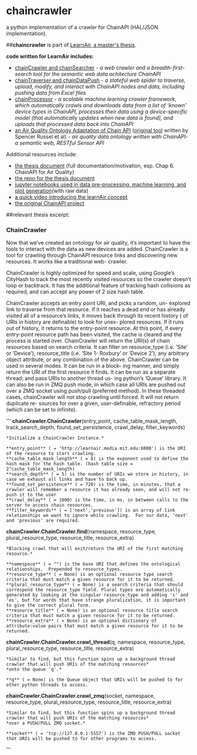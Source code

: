 # chaincrawler
a python implementation of a crawler for ChainAPI (HAL/JSON implementation).

##**chaincrawler** is part of [LearnAir, a master's thesis](https://www.davidbramsay.com/learnair).

**code written for LearnAir includes:**
+ [chainCrawler and chainSearcher](https://github.com/dramsay9/chaincrawler) - *a web crawler and a breadth-first-search tool for the semantic web data achitecture ChainAPI*
+ [chainTraverser and chainDataPush](https://github.com/dramsay9/chainlearnairdata) - *a stateful web spider to traverse, upload, modify, and interact with ChainAPI nodes and data, including pushing data from Excel files*
+ [chainProcessor](https://github.com/dramsay9/chaindataprocessor) - *a scalable machine learning crawler framework, which automatically crawls and downloads data from a list of 'known' device types in ChainAPI, processes their data using a device-specific model (that automatically updates when new data is found), and uploads that processed data back into ChainAPI*
+ [an Air Quality Ontology Adaptation of Chain API](https://github.com/dramsay9/chain-api) ([original tool](https://github.com/ResEnv/chain-api) written by Spencer Russel et al) - *air quality data ontology written with ChainAPI- a semantic web, RESTful Sensor API*

Additional resources include:
+ [the thesis document](https://davidbramsay.com/public/RamsayMastersThesis.pdf) (full documentation/motivation, esp. Chap 6. ChainAPI for Air Quality)
+ [the repo for the thesis document](https://github.com/dramsay9/thesis)
+ [jupyter notebooks used in data pre-processing, machine learning, and plot generation](https://github.com/dramsay9/learnair-data-crunching)(with raw data)
+ [a quick video introducing the learnAir concept](https://vimeo.com/188586371)
+ [the original ChainAPI project](https://github.com/ResEnv/chain-api)


##relevant thesis excerpt:

### ChainCrawler

Now that we’ve created an ontology for air quality, it’s important to have the tools to interact with the data as new devices are added. ChainCrawler is a tool for crawling through ChainAPI resource links and discovering new resources. It works like a traditional web- crawler.

ChainCrawler is highly optimized for speed and scale, using Google’s CityHash to track the most recently visited resources so the crawler doesn’t loop or backtrack. It has the additional feature of tracking hash collisions as required, and can accept any power of 2 size hash table.

ChainCrawler accepts an entry point URI, and picks a random, un- explored link to traverse from that resource. If it reaches a dead end or has already visited all of a resource’s links, it moves back through its recent history ( of URIs in history are definable) to look for unex- plored resources. If it runs out of history, it returns to the entry-point resource. At this point, if every entry-point resource path has been visited, the cache is cleared and the process is started over.
ChainCrawler will return the URI(s) of chain resources based on search criteria. It can filter on resource_type (i.e. ’Site’ or ’Device’), resource_title (i.e. ’Site 1- Roxbury’ or ’Device 2’), any arbitrary object attribute, or any combination of the above.
ChainCrawler can be used in several modes. It can be run in a block- ing manner, and simply return the URI of the first resource it finds. It can be run as a separate thread, and pass URIs to another thread us- ing python’s ’Queue’ library. It can also be run in ZMQ push mode, in which case all URIs are pushed out over a ZMQ socket using push/pull (preferred method). In these threaded cases, chainCrawler will not stop crawling until forced. It will not return duplicate re- sources for over a given, user-definable, refractory period (which can be set to infinite).

'''
**chainCrawler.ChainCrawler**(entry_point, cache_table_mask_length, track_search_depth, found_set_persistence, crawl_delay, filter_keywords)
	
	*Initialize a ChainCrawler Instance.*

	**entry_point** ( = 'http://learnair.media.mit.edu:8000') is the URI of the resource to start crawling.
	**cache_table_mask_length** ( = 8) is the exponent used to define the hash mask for the hash table. (hash table size = 2^cache_table_mask_length)
	**search_depth** ( = 5) is the number of URIs we store in history, in case we exhaust all links and have to back up.
	**found_set_persistence** ( = 720) is the time, in minutes, that a crawler will remember a resource it has already seen, and will not re-push it to the user 
	**crawl_delay** ( = 1000) is the time, in ms, in between calls to the server to access chain resources.
	**filter_keywords** ( = ['next','previous']) is an array of link relationships we want to ignore while crawling.  For our data, 'next' and 'previous' are required.


**chainCrawler.ChainCrawler.find**(namespace, resource_type, plural_resource_type, resource_title, resource_extra)
	
	*Blocking crawl that will exit/return the URI of the first matching resource.*

	**namespace** ( = "") is the base URI that defines the ontological relationships.  Prepended to resource_types. 
	**resource_type** ( = None) is an optional resource type search criteria that must match a given resource for it to be returned.
	**plural_resource_type** ( = None) is a search criteria that should correspond the resource_type field. Plural types are automatically generated by looking at the singular resource_type and adding 's' and 'es', but for words that have strange pluralization, it is important to give the correct plural form. 
	**resource_title** ( = None) is an optional resource title search criteria that must match a given resource for it to be returned.
	**resource_extra** ( = None) is an optional dictionary of attribute:value pairs that must match a given resource for it to be returned.


**chainCrawler.ChainCrawler.crawl_thread**(q, namespace, resource_type, plural_resource_type, resource_title, resource_extra)
	
	*Similar to find, but this function spins up a background thread crawler that will push URIs of the matching resources* 
	*onto the queue 'q'.*

	**q** ( = None) is the Queue object that URIs will be pushed to for other python threads to access. 


**chainCrawler.ChainCrawler.crawl_zmq**(socket, namespace, resource_type, plural_resource_type, resource_title, resource_extra)
	
	*Similar to find, but this function spins up a background thread crawler that will push URIs of the matching resources*
	*over a PUSH/PULL ZMQ socket.*

	**socket** ( = 'tcp://127.0.0.1:5557') is the ZMQ PUSH/PULL socket that URIs will be pushed to for other programs to access. 
'''

### 
